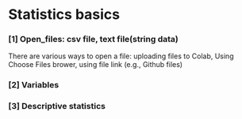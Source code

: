 # Statistics basics

### [1] Open_files: csv file, text file(string data)
There are various ways to open a file: uploading files to Colab, Using Choose Files brower, using file link (e.g., Github files)

### [2] Variables
### [3] Descriptive statistics
